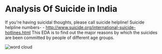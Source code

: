 # Analysis Of Suicide in India
If you're having suicidal thoughts, please call suicide helpline!
Suicide helpline numbers- - http://www.suicide.org/international-suicide-hotlines.html
This EDA is to find out the major reasons by which the suicides are been committed by people of different age groups. 

![word cloud](https://user-images.githubusercontent.com/64731286/90310551-1996b780-df10-11ea-8474-18c95e7fb08c.png)

